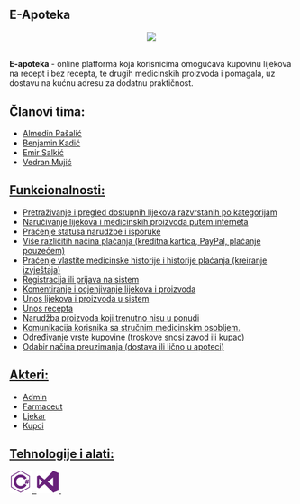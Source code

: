 <p align="center"><b><h2>E-Apoteka</h2></b></p>

<p align="center">
  <img src="https://user-images.githubusercontent.com/92300059/226218826-2c6067f6-6cf3-4095-b498-2419be0f906a.png" height=150 widht = 150>
</p>

##

<b>E-apoteka</b> - online platforma koja korisnicima omogućava kupovinu lijekova na recept i
bez recepta, te drugih medicinskih proizvoda i pomagala, uz dostavu na kućnu adresu za
dodatnu praktičnost.

##

<h2><b>Članovi tima: </b></h2>

<ul>
  <li><a href="https://github.com/apasalic10">Almedin Pašalić</a></li>
  <li><a href="https://github.com/BenjaminKadic">Benjamin Kadić</li>
  <li><a href="https://github.com/esalkic1">Emir Salkić</li>
  <li><a href="https://github.com/vmujic1">Vedran Mujić</li>
  
</ul>

##

<h2><b>Funkcionalnosti: </b></h2>

<ul>
  <li>Pretraživanje i pregled dostupnih lijekova razvrstanih po kategorijam</li>
  <li>Naručivanje lijekova i medicinskih proizvoda putem interneta</li>
  <li>Praćenje statusa narudžbe i isporuke</li>
  <li>Više različitih načina plaćanja (kreditna kartica, PayPal, plaćanje pouzećem)</li>
  <li>Praćenje vlastite medicinske historije i historije plaćanja (kreiranje izvještaja)</li>
  <li>Registracija ili prijava na sistem</li>
  <li>Komentiranje i ocjenjivanje lijekova i proizvoda</li>
  <li>Unos lijekova i proizvoda u sistem</li>
  <li>Unos recepta</li>
  <li>Narudžba proizvoda koji trenutno nisu u ponudi</li>
  <li>Komunikacija korisnika sa stručnim medicinskim osobljem.</li>
  <li>Određivanje vrste kupovine (troskove snosi zavod ili kupac)</li>
  <li>Odabir načina preuzimanja (dostava ili lično u apoteci)</li>
  
  
</ul>

##

<h2><b>Akteri: </b></h2>

<ul>
  <li>Admin</li>
  <li>Farmaceut</li>
  <li>Ljekar</li>
  <li>Kupci</li>
  
  
  
</ul>


##
<h2>Tehnologije i alati:</h2>
<div>
  <img src="https://github.com/devicons/devicon/blob/master/icons/csharp/csharp-line.svg" title="C#" alt="Visual studio" width="40" height="40"/>&nbsp;
  <img src="https://github.com/devicons/devicon/blob/master/icons/visualstudio/visualstudio-plain.svg" title="Visual studio" alt="Visual studio" width="40" height="40"/>&nbsp;
  
</div>







